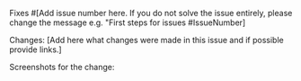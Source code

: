 Fixes #[Add issue number here. If you do not solve the issue entirely, please change the message e.g. "First steps for issues #IssueNumber]

Changes: [Add here what changes were made in this issue and if possible provide links.]

Screenshots for the change: 